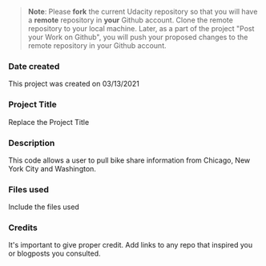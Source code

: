 >**Note**: Please **fork** the current Udacity repository so that you will have a **remote** repository in **your** Github account. Clone the remote repository to your local machine. Later, as a part of the project "Post your Work on Github", you will push your proposed changes to the remote repository in your Github account.

### Date created
This project was created on 03/13/2021

### Project Title
Replace the Project Title

### Description
This code allows a user to pull bike share information from Chicago, New York City
and Washington.

### Files used
Include the files used

### Credits
It's important to give proper credit. Add links to any repo that inspired you or blogposts you consulted.
